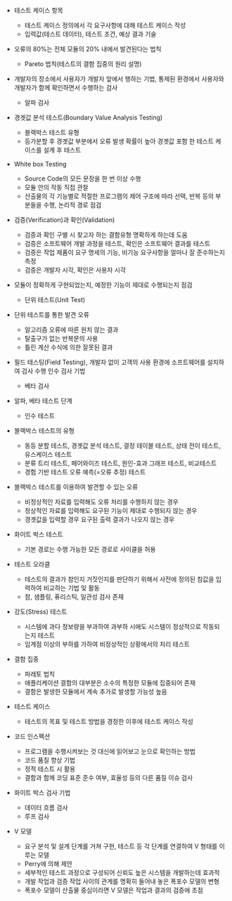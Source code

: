- 테스트 케이스 항목
  - 테스트 케이스 정의에서 각 요구사항에 대해 테스트 케이스 작성
  - 입력값(테스트 데이터), 테스트 조건, 예상 결과 기술


- 오류의 80%는 전체 모듈의 20% 내에서 발견된다는 법칙
  - Pareto 법칙(테스트의 결함 집중의 원리 설명)
  

- 개발자의 장소에서 사용자가 개발자 앞에서 행하는 기법, 통제된 환경에서 사용자와 개발자가 함께 확인하면서 수행하는 검사
  - 알파 검사


- 경곗값 분석 테스트(Boundary Value Analysis Testing)
  - 블랙박스 테스트 유형
  - 등가분할 후 경곗값 부분에서 오류 발생 확률이 높아 경곗값 포함 한 테스트 케이스를 설계 후 테스트


- White box Testing
  - Source Code의 모든 문장을 한 번 이상 수행
  - 모듈 안의 작동 직접 관찰
  - 산출물의 각 기능별로 적절한 프로그램의 제어 구조에 따라 선택, 반복 등의 부분들을 수행, 논리적 경로 점검


- 검증(Verification)과 확인(Validation)
  - 검증과 확인 구별 시 찾고자 하는 결함유형 명확하게 하는데 도움
  - 검증은 소프트웨어 개발 과정을 테스트, 확인은 소프트웨어 결과를 테스트
  - 검증은 작업 제품이 요구 명세의 기능, 비기능 요구사항을 얼마나 잘 준수하는지 측정
  - 검증은 개발자 시각, 확인은 사용자 시각


- 모듈이 정확하게 구현되었는지, 예정한 기능이 제대로 수행되는지 점검
  - 단위 테스트(Unit Test)


- 단위 테스트를 통한 발견 오류
  - 알고리즘 오류에 따른 원치 않는 결과
  - 탈출구가 없는 반복문의 사용
  - 틀린 계산 수식에 의한 잘못된 결과


- 필드 테스팅(Field Testing), 개발자 없이 고객의 사용 환경에 소프트웨어를 설치하여 검사 수행 인수 검사 기법
  - 베타 검사


- 알파, 베타 테스트 단계
  - 인수 테스트


- 블랙박스 테스트의 유형
  - 동등 분할 테스트, 경곗값 분석 테스트, 결정 테이블 테스트, 상태 전이 테스트, 유스케이스 테스트
  - 분류 트리 테스트, 페어와이즈 테스트, 원인-효과 그래프 테스트, 비교테스트
  - 경험 기반 테스트 오류 예측(=오류 추정) 테스트

    
- 블랙박스 테스트를 이용하여 발견할 수 있는 오류
  - 비정상적인 자료를 입력해도 오류 처리를 수행하지 않는 경우
  - 정상적인 자료를 입력해도 요구된 기능이 제대로 수행되지 않는 경우
  - 경곗값을 입력할 경우 요구된 출력 결과가 나오지 않는 경우


- 화이트 박스 테스트
  - 기본 경로는 수행 가능한 모든 경로로 사이클을 허용


- 테스트 오라클
  - 테스트의 결과가 참인지 거짓인지를 판단하기 위해서 사전에 정의된 참값을 입력하여 비교하는 기법 및 활동
  - 참, 샘플링, 퓨리스틱, 일관성 검사 존재


- 강도(Stress) 테스트
  - 시스템에 과다 정보량을 부과하여 과부하 시에도 시스템이 정상적으로 작동되는지 테스트
  - 임계점 이상의 부하를 가하여 비정상적인 상황에서의 처리 테스트


- 결함 집중
  - 파레토 법칙
  - 애플리케이션 결함의 대부분은 소수의 특정한 모듈에 집중되어 존재
  - 결함은 발생한 모듈에서 계속 추가로 발생할 가능성 높음


- 테스트 케이스
  - 테스트의 목표 및 테스트 방법을 경정한 이후에 테스트 케이스 작성


- 코드 인스펙션
  - 프로그램을 수행시켜보는 것 대신에 읽어보고 눈으로 확인하는 방법
  - 코드 품질 향상 기법
  - 정적 테스트 시 활용
  - 결함과 함께 코딩 표준 준수 여부, 효율성 등의 다른 품질 이슈 검사


- 화이트 박스 검사 기법
  - 데이터 흐름 검사
  - 루프 검사


- V 모델
  - 요구 분석 및 설계 단계를 거쳐 구현, 테스트 등 각 단계를 연결하여 V 형태를 이루는 모델
  - Perry에 의해 제안
  - 세부적인 테스트 과정으로 구성되어 신뢰도 높은 시스템을 개발하는데 효과적
  - 개발 작업과 검증 작업 사이의 관계를 명확히 들어내 놓은 폭포수 모델의 변형
  - 폭포수 모델이 산출물 중심이라면 V 모델은 작업과 결과의 검증에 초점



